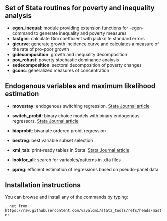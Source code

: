 ## Set of Stata routines for poverty and inequality analysis

- **egen_inequal**: module providing extension functions for -egen- command to generate inequality and poverty measures
- **fastgini**: calculate Gini coefficient with jackknife standard errors
- **gicurve**: generate growth incidence curve and calculates a measure of the rate of pro-poor growth
- **gidecomposition**: growth and inequality decomposition
- **pov_robust**: poverty stochastic dominance analysis
- **sedecomposition**: sectoral decomposition of poverty changes
- **gconc**: generalized measures of concentration

## Endogenous variables and maximum likelihood estimation

- **movestay**:  endogenous switching regression. [Stata Journal article](https://www.stata-journal.com/article.html?article=st0071)
- **switch_probit**: binary choice models with binary endogenous regressors. [Stata Journal article](https://www.stata-journal.com/article.html?article=st0233)
- **bioprobit**: bivariate ordered probit regression

- **bestreg**: best variable subset selection
- **xml_tab**: print-ready tables in Stata. [Stata Journal article](https://www.stata-journal.com/article.html?article=dm0037)
- **lookfor_all**: search for variables/patterns in .dta files

- **ppreg**: efficient estimation of regressions based on pseudo-panel data

## Installation instructions

You can browse and install any of the commands by typing:

```. net from https://raw.githubusercontent.com/vavalomi/stata_tools/refs/heads/master ```
